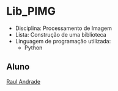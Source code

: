 # Lib_PIMG

* Disciplina: Processamento de Imagem
* Lista: Construção de uma biblioteca
* Linguagem de programação utilizada:
  * Python
 
 ## Aluno
 [Raul Andrade](https://github.com/andraderaul)
